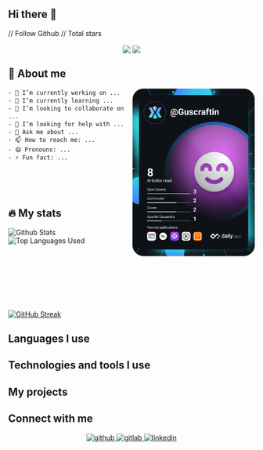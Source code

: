 ## Hi there 👋

// Follow Github
// Total stars

<div align="center">
  <img src="https://komarev.com/ghpvc/?username=Guscraftin&&style=flat-square" align="center" />
  <a href="https://paypal.me/guscraftin" target="_blank" style="display: inline-block;">
    <img src="https://img.shields.io/badge/Donate-PayPal-blue.svg?style=flat-square&logo=paypal" align="center"/>
  </a>
  
</div>



## 👤 About me

<a href="https://app.daily.dev/Guscraftin"><img src="https://github.com/Guscraftin/Guscraftin/blob/main/devcard.svg" width="250" alt="Guscraftin's Dev Card" align="right"/></a>


    - 🔭 I’m currently working on ...  
    - 🌱 I’m currently learning ...  
    - 👯 I’m looking to collaborate on ...  
    - 🤔 I’m looking for help with ...  
    - 💬 Ask me about ...  
    - 📫 How to reach me: ...  
    - 😄 Pronouns: ...  
    - ⚡ Fun fact: ...  

<br>
<br>
<br>


## 🔥 My stats

<img alt="Github Stats" src="https://github-readme-stats.vercel.app/api?username=Guscraftin&show_icons=true&hide_border=true&theme=tokyonight" width="47%" align="left"/>
<img alt="Top Languages Used" src="https://github-readme-stats.vercel.app/api/top-langs?username=Guscraftin&show_icons=true&hide_border=true&theme=tokyonight&layout=compact" width="47%" align="left"/>

<br>
<br>
<br>
<br>
<br>
<br>
<br>
<br>
<br>

<!-- [![trophy](https://github-profile-trophy.vercel.app/?username=Guscraftin)](https://github.com/ryo-ma/github-profile-trophy) -->
[![GitHub Streak](https://github-readme-streak-stats.herokuapp.com/?user=Guscraftin)](https://git.io/streak-stats)


##  Languages I use


## Technologies and tools I use


##  My projects


## Connect with me  

<div align="center">
  <a href="https://github.com/Guscraftin" target="_blank">
    <img src=https://img.shields.io/badge/github-%2324292e.svg?&style=for-the-badge&logo=github&logoColor=white alt=github style="margin-bottom: 5px;" />
  </a>
  <a href="https://gitlab.com/Guscraftin" target="_blank">
    <img src=https://img.shields.io/badge/gitlab-330F63.svg?&style=for-the-badge&logo=gitlab&logoColor=white alt=gitlab style="margin-bottom: 5px;" />
  </a>
  <a href="https://linkedin.com/in/Guscraftin" target="_blank">
    <img src=https://img.shields.io/badge/linkedin-%231E77B5.svg?&style=for-the-badge&logo=linkedin&logoColor=white alt=linkedin style="margin-bottom: 5px;" />
  </a>  
</div>  


